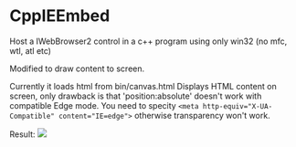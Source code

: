 # CppIEEmbed
Host a IWebBrowser2 control in a c++ program using only win32 (no mfc, wtl, atl etc)

Modified to draw content to screen.

Currently it loads html from bin/canvas.html
Displays HTML content on screen, only drawback is that 'position:absolute' doesn't work with compatible Edge mode.
You need to specity `<meta http-equiv="X-UA-Compatible" content="IE=edge">` otherwise transparency won't work.

Result:
<img src="https://i.imgur.com/j4BZUOW.png">
